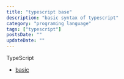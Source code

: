 ```yaml
---
title: "typescript base"
description: "basic syntax of typescript"
category: "programing language"
tags: ["typescript"]
postsDate: ""
updateDate: ""
---
```


TypeScript

- [basic](/blog/typescript/base)
